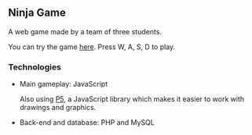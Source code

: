 ## Ninja Game
 
A web game made by a team of three students. 

You can try the game [here](https://www.students.oamk.fi/~t6bada00/ninja_game/#play). Press W, A, S, D to play.

### Technologies
* Main gameplay: JavaScript 

  Also using [P5](https://p5js.org/), a JavaScript library which makes it easier to work with drawings and graphics.
  
* Back-end and database: PHP and MySQL
